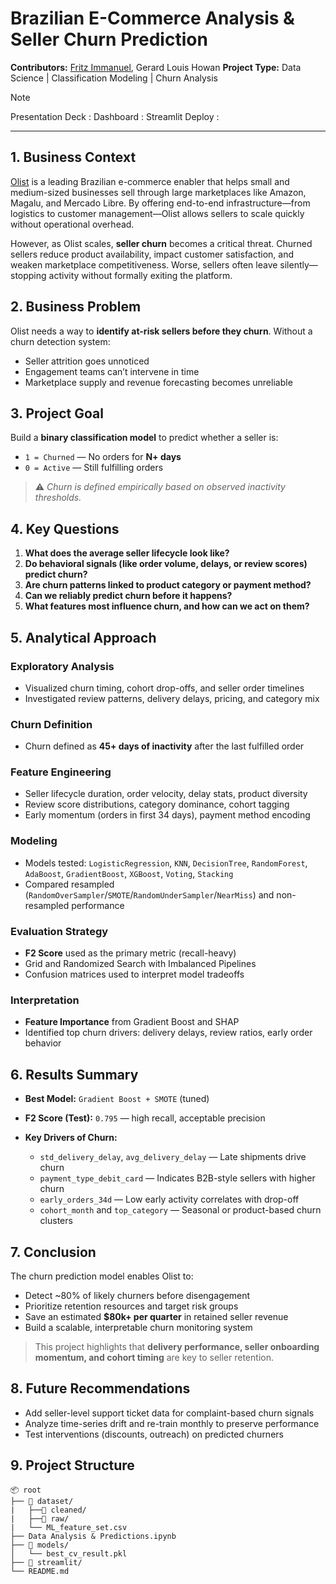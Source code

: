 # Brazilian E-Commerce Analysis & Seller Churn Prediction

**Contributors:** [Fritz Immanuel](https://github.com/fritz-immanuel), Gerard Louis Howan
**Project Type:** Data Science | Classification Modeling | Churn Analysis

> [!NOTE]
> Presentation Deck :
> Dashboard :
> Streamlit Deploy :

---

## 1. Business Context

[Olist](https://www.olist.com) is a leading Brazilian e-commerce enabler that helps small and medium-sized businesses sell through large marketplaces like Amazon, Magalu, and Mercado Libre. By offering end-to-end infrastructure—from logistics to customer management—Olist allows sellers to scale quickly without operational overhead.

However, as Olist scales, **seller churn** becomes a critical threat. Churned sellers reduce product availability, impact customer satisfaction, and weaken marketplace competitiveness. Worse, sellers often leave silently—stopping activity without formally exiting the platform.

## 2. Business Problem

Olist needs a way to **identify at-risk sellers before they churn**. Without a churn detection system:

- Seller attrition goes unnoticed
- Engagement teams can’t intervene in time
- Marketplace supply and revenue forecasting becomes unreliable

## 3. Project Goal

Build a **binary classification model** to predict whether a seller is:

- `1 = Churned` — No orders for **N+ days**
- `0 = Active` — Still fulfilling orders

> ⚠️ _Churn is defined empirically based on observed inactivity thresholds._

## 4. Key Questions

1. **What does the average seller lifecycle look like?**
2. **Do behavioral signals (like order volume, delays, or review scores) predict churn?**
3. **Are churn patterns linked to product category or payment method?**
4. **Can we reliably predict churn before it happens?**
5. **What features most influence churn, and how can we act on them?**

## 5. Analytical Approach

### Exploratory Analysis

- Visualized churn timing, cohort drop-offs, and seller order timelines
- Investigated review patterns, delivery delays, pricing, and category mix

### Churn Definition

- Churn defined as **45+ days of inactivity** after the last fulfilled order

### Feature Engineering

- Seller lifecycle duration, order velocity, delay stats, product diversity
- Review score distributions, category dominance, cohort tagging
- Early momentum (orders in first 34 days), payment method encoding

### Modeling

- Models tested: `LogisticRegression`, `KNN`, `DecisionTree`, `RandomForest`, `AdaBoost`, `GradientBoost`, `XGBoost`, `Voting`, `Stacking`
- Compared resampled (`RandomOverSampler`/`SMOTE`/`RandomUnderSampler`/`NearMiss`) and non-resampled performance

### Evaluation Strategy

- **F2 Score** used as the primary metric (recall-heavy)
- Grid and Randomized Search with Imbalanced Pipelines
- Confusion matrices used to interpret model tradeoffs

### Interpretation

- **Feature Importance** from Gradient Boost and SHAP
- Identified top churn drivers: delivery delays, review ratios, early order behavior

## 6. Results Summary

- **Best Model:** `Gradient Boost + SMOTE` (tuned)
- **F2 Score (Test):** `0.795` — high recall, acceptable precision
- **Key Drivers of Churn:**

  - `std_delivery_delay`, `avg_delivery_delay` — Late shipments drive churn
  - `payment_type_debit_card` — Indicates B2B-style sellers with higher churn
  - `early_orders_34d` — Low early activity correlates with drop-off
  - `cohort_month` and `top_category` — Seasonal or product-based churn clusters

## 7. Conclusion

The churn prediction model enables Olist to:

- Detect \~80% of likely churners before disengagement
- Prioritize retention resources and target risk groups
- Save an estimated **\$80k+ per quarter** in retained seller revenue
- Build a scalable, interpretable churn monitoring system

> This project highlights that **delivery performance, seller onboarding momentum, and cohort timing** are key to seller retention.

## 8. Future Recommendations

- Add seller-level support ticket data for complaint-based churn signals
- Analyze time-series drift and re-train monthly to preserve performance
- Test interventions (discounts, outreach) on predicted churners

## 9. Project Structure

```
📦 root
├── 📁 dataset/
|   ├──📁 cleaned/
|   ├──📁 raw/
|   └── ML_feature_set.csv
├── Data Analysis & Predictions.ipynb
├── 📁 models/
│   └── best_cv_result.pkl
├── 📁 streamlit/
└── README.md
```
